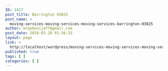 ```yaml
---
ID: 1417
post_title: Barrington 03825
post_name: >
  moving-services-moving-services-moving-services-barrington-03825
author: mrgabonijeff@gmail.com
post_date: 2018-03-28 01:36:33
layout: page
link: >
  http://localhost/wordpress/moving-services-moving-services-moving-services-barrington-03825/
published: true
tags: [ ]
categories: [ ]
---
```

